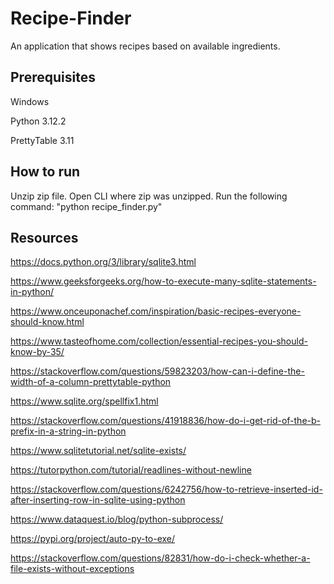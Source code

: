 # Recipe-Finder

 An application that shows recipes based on available ingredients.

## Prerequisites
Windows

Python 3.12.2

PrettyTable 3.11


## How to run

Unzip zip file.
Open CLI where zip was unzipped.
Run the following command:
    "python recipe_finder.py"

## Resources

<https://docs.python.org/3/library/sqlite3.html>

<https://www.geeksforgeeks.org/how-to-execute-many-sqlite-statements-in-python/>

<https://www.onceuponachef.com/inspiration/basic-recipes-everyone-should-know.html>

<https://www.tasteofhome.com/collection/essential-recipes-you-should-know-by-35/>

<https://stackoverflow.com/questions/59823203/how-can-i-define-the-width-of-a-column-prettytable-python>

<https://www.sqlite.org/spellfix1.html>

<https://stackoverflow.com/questions/41918836/how-do-i-get-rid-of-the-b-prefix-in-a-string-in-python>

<https://www.sqlitetutorial.net/sqlite-exists/>

<https://tutorpython.com/tutorial/readlines-without-newline>

<https://stackoverflow.com/questions/6242756/how-to-retrieve-inserted-id-after-inserting-row-in-sqlite-using-python>

<https://www.dataquest.io/blog/python-subprocess/>

<https://pypi.org/project/auto-py-to-exe/>

<https://stackoverflow.com/questions/82831/how-do-i-check-whether-a-file-exists-without-exceptions>
